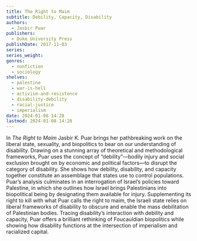 ```yaml
---
title: The Right to Maim
subtitle: Debility, Capacity, Disability
authors:
  - Jasbir Puar
publishers:
  - Duke University Press
publishDate: 2017-11-03
series: 
series_weight: 
genres:
  - nonfiction
  - sociology
shelves:
  - palestine
  - war-is-hell
  - activism-and-resistence
  - disability-debility
  - racial-justice
  - imperialism
date: 2024-01-08 14:28
lastmod: 2024-01-08 14:28
---
```

In _The Right to Maim_ Jasbir K. Puar brings her pathbreaking work on the liberal state, sexuality, and biopolitics to bear on our understanding of disability. Drawing on a stunning array of theoretical and methodological frameworks, Puar uses the concept of “debility”—bodily injury and social exclusion brought on by economic and political factors—to disrupt the category of disability. She shows how debility, disability, and capacity together constitute an assemblage that states use to control populations. Puar’s analysis culminates in an interrogation of Israel’s policies toward Palestine, in which she outlines how Israel brings Palestinians into biopolitical being by designating them available for injury. Supplementing its right to kill with what Puar calls the right to maim, the Israeli state relies on liberal frameworks of disability to obscure and enable the mass debilitation of Palestinian bodies. Tracing disability’s interaction with debility and capacity, Puar offers a brilliant rethinking of Foucauldian biopolitics while showing how disability functions at the intersection of imperialism and racialized capital.